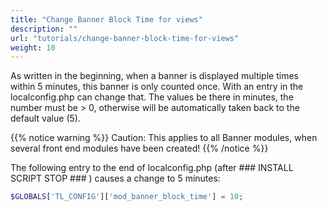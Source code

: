 ```yaml
---
title: "Change Banner Block Time for views"
description: ""
url: "tutorials/change-banner-block-time-for-views"
weight: 10
---
```


As written in the beginning, when a banner is displayed multiple times within
5 minutes, this banner is only counted once. With an entry in the localconfig.php
can change that. The values be there in minutes, the number must be > 0,
otherwise will be automatically taken back to the default value (5).

{{% notice warning %}}
Caution: This applies to all Banner modules, when several front end modules have been created!
{{% /notice %}}


The following entry to the end of localconfig.php
(after ### INSTALL SCRIPT STOP ### ) causes a change to 5 minutes:

```php
$GLOBALS['TL_CONFIG']['mod_banner_block_time'] = 10;
```
